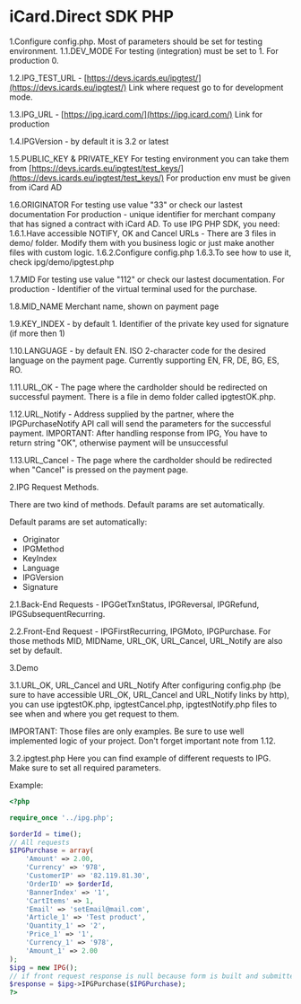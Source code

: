 # iCard.Direct SDK PHP


1.Configure config.php. Most of parameters should be set for testing environment.
1.1.DEV_MODE
For testing (integration) must be set to 1. For production 0.

1.2.IPG_TEST_URL - [https://devs.icards.eu/ipgtest/](https://devs.icards.eu/ipgtest/)
Link where request go to for development mode.

1.3.IPG_URL - [https://ipg.icard.com/](https://ipg.icard.com/)
Link for production

1.4.IPGVersion - by default it is 3.2 or latest

1.5.PUBLIC_KEY & PRIVATE_KEY
For testing environment you can take them from [https://devs.icards.eu/ipgtest/test_keys/](https://devs.icards.eu/ipgtest/test_keys/)
For production env must be given from iCard AD

1.6.ORIGINATOR
For testing use value "33" or check our lastest documentation
For production - unique identifier for merchant company that has signed a contract with iCard AD.
To use IPG PHP SDK, you need:
1.6.1.Have accessible NOTIFY, OK and Cancel URLs - There are 3 files in demo/ folder. Modify them with you business logic or just make another files with custom logic.
1.6.2.Configure config.php
1.6.3.To see how to use it, check ipg/demo/ipgtest.php

1.7.MID
For testing use value "112" or check our lastest documentation.
For production - Identifier of the virtual terminal used for the purchase.

1.8.MID_NAME
Merchant name, shown on payment page

1.9.KEY_INDEX - by default 1. Identifier of the private key used for signature (if more then 1)

1.10.LANGUAGE - by default EN. ISO 2-character code for the desired language on the payment page. 
Currently supporting EN, FR, DE, BG, ES, RO. 

1.11.URL_OK - The page where the cardholder should be redirected on successful payment.
There is a file in demo folder called ipgtestOK.php.

1.12.URL_Notify - Address supplied by the partner, where the IPGPurchaseNotify API call will 
send the parameters for the successful payment. 
IMPORTANT: After handling response from IPG, You have to return string "OK", otherwise payment will be unsuccessful 

1.13.URL_Cancel - The page where the cardholder should be redirected when "Cancel" is pressed on the payment page.

2.IPG Request Methods.

There are two kind of methods. Default params are set automatically. 

Default params are set automatically:
 - Originator
 - IPGMethod 
 - KeyIndex
 - Language
 - IPGVersion
 - Signature

2.1.Back-End Requests - IPGGetTxnStatus, IPGReversal, IPGRefund, IPGSubsequentRecurring.

2.2.Front-End Request - IPGFirstRecurring, IPGMoto, IPGPurchase.
For those methods MID, MIDName, URL_OK, URL_Cancel, URL_Notify are also set by default.

3.Demo

3.1.URL_OK, URL_Cancel and URL_Notify
After configuring config.php (be sure to have accessible URL_OK, URL_Cancel and URL_Notify links by http), you can use ipgtestOK.php, ipgtestCancel.php, ipgtestNotify.php files to see when and where you get request to them. 

IMPORTANT: Those files are only examples. Be sure to use well implemented logic of your project. Don't forget
important note from 1.12. 

3.2.ipgtest.php
Here you can find example of different requests to IPG. Make sure to set all required parameters.

Example:

```php
<?php

require_once '../ipg.php';

$orderId = time();
// All requests
$IPGPurchase = array(
	'Amount' => 2.00,
	'Currency' => '978',
	'CustomerIP' => '82.119.81.30',
	'OrderID' => $orderId,
	'BannerIndex' => '1',
	'CartItems' => 1,
	'Email' => 'setEmail@mail.com',
	'Article_1' => 'Test product',
	'Quantity_1' => '2',
	'Price_1' => '1',
	'Currency_1' => '978',
	'Amount_1' => 2.00
);
$ipg = new IPG();
// if front request response is null because form is built and submitted
$response = $ipg->IPGPurchase($IPGPurchase);
?>
```